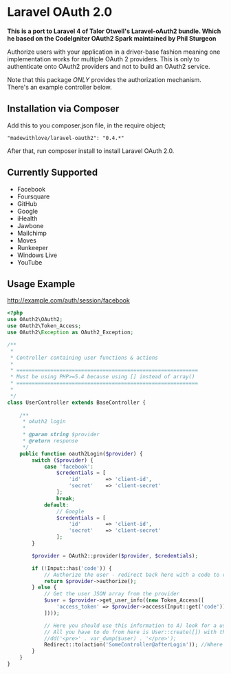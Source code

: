 # Laravel OAuth 2.0

**This is a port to Laravel 4 of Talor Otwell's Laravel-oAuth2 bundle. Which he based on the CodeIgniter OAuth2 Spark maintained by Phil Sturgeon**

Authorize users with your application in a driver-base fashion meaning one implementation works for multiple OAuth 2 providers. This is only to authenticate onto OAuth2 providers and not to build an OAuth2 service.

Note that this package *ONLY* provides the authorization mechanism. There's an example controller below.

## Installation via Composer

Add this to you composer.json file, in the require object;

    "madewithlove/laravel-oauth2": "0.4.*"

After that, run composer install to install Laravel OAuth 2.0.

## Currently Supported

- Facebook
- Foursquare
- GitHub
- Google
- iHealth
- Jawbone
- Mailchimp
- Moves
- Runkeeper
- Windows Live
- YouTube

## Usage Example

http://example.com/auth/session/facebook

```php
<?php
use OAuth2\OAuth2;
use OAuth2\Token_Access;
use OAuth2\Exception as OAuth2_Exception;

/**
 *
 * Controller containing user functions & actions
 *
 * ===========================================================
 * Must be using PHP>=5.4 because using [] instead of array()
 * ===========================================================
 *
 */
class UserController extends BaseController {
    
    /**
     * oAuth2 login
     *
     * @param string $provider
     * @return response
     */
    public function oauth2Login($provider) {
		switch ($provider) {
			case 'facebook':
				$credentials = [
					'id' 		=> 'client-id',
					'secret' 	=> 'client-secret'
				];
				break;
			default:
				// Google
				$credentials = [
					'id' 		=> 'client-id',
					'secret' 	=> 'client-secret'
				];
		}

		$provider = OAuth2::provider($provider, $credentials);

		if (!Input::has('code')) {
			// Authorize the user - redirect back here with a code to retrieve the users information
			return $provider->authorize();
		} else {
			// Get the user JSON array from the provider
			$user = $provider->get_user_info((new Token_Access([
				'access_token' => $provider->access(Input::get('code'))->access_token
			])));

			// Here you should use this information to A) look for a user B) help a new user sign up with existing data.
            // All you have to do from here is User::create([]) with the required informaion - assuming you're using laravel defaults.
            //dd('<pre>' . var_dump($user) . '</pre>');
            Redirect::to(action('SomeController@afterLogin')); //Where ever you want to go after you registered &/or logged them in
		}
	}
}

```

